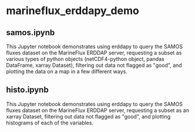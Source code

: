 # marineflux_erddapy_demo

## samos.ipynb
This Jupyter notebook demonstrates using erddapy to query the SAMOS fluxes dataset on the MarineFlux ERDDAP server, requesting a subset as various types of python objects (netCDF4-python object, pandas DataFrame, xarray Dataset), filtering out data not flagged as "good", and plotting the data on a map in a few different ways.

## histo.ipynb
This Jupyter notebook demonstrates using erddapy to query the SAMOS fluxes dataset on the MarineFlux ERDDAP server, requesting a subset as an xarray Dataset, filtering out data not flagged as "good", and plotting histograms of each of the variables.